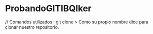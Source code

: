 # ProbandoGITIBQIker
// Comandos utilizados : 
git clone > Como su propio nombre dice para clonar nuestro repositorio.

